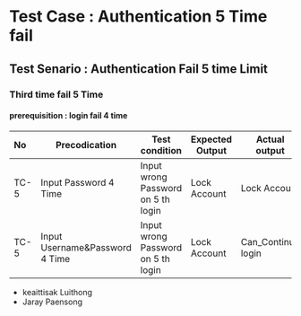 # Test Case : Authentication 5 Time fail
## Test Senario : Authentication Fail 5 time Limit
### Third time fail 5 Time
#### prerequisition : login fail 4 time
|    No    |   Precodication                   |Test condition                      |Expected Output     |Actual output       |Test Browser  |  Test Comments |
|:------------ |---------------------------------|-----------------------------------|--------------------|--------------------|-------------|-----------|
| TC-5  |   Input Password 4 Time           |Input wrong Password on 5 th  login |Lock Account       |Lock Account        |firefox|        pass|
| TC-5  |   Input Username&Password  4 Time |Input wrong Password on 5 th login |Lock Account       |Can_Continue login  |firefox|      Fail|

* keaittisak  Luithong
* Jaray       Paensong

